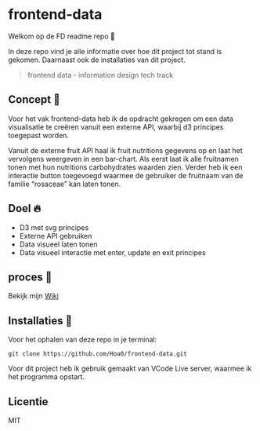 # frontend-data


Welkom op de FD readme repo :wave:

In deze repo vind je alle informatie over hoe dit project tot stand is gekomen. Daarnaast ook de installaties van dit project.
>frontend data - information design tech track

## Concept :page_facing_up:
Voor het vak frontend-data heb ik de opdracht gekregen om een data visualisatie te creëren vanuit een externe API, waarbij d3 principes toegepast worden. 

Vanuit de externe fruit API haal ik fruit nutritions gegevens op en laat het vervolgens weergeven in een bar-chart. Als eerst laat ik alle fruitnamen tonen met hun nutritions carbohydrates waarden zien. Verder heb ik een interactie button toegevoegd waarmee de gebruiker de fruitnaam van de familie “rosaceae” kan laten tonen.

## Doel :fire:
- D3 met svg principes 
- Externe API gebruiken
- Data visueel laten tonen
- Data visueel interactie met enter, update en exit principes

## proces :notebook_with_decorative_cover:
Bekijk mijn [Wiki](https://github.com/Hoa0/frontend-data/wiki)

## Installaties :wrench:
Voor het ophalen van deze repo in je terminal:
```commandline
git clone https://github.com/Hoa0/frontend-data.git
```

Voor dit project heb ik gebruik gemaakt van VCode Live server, waarmee ik het programma opstart.

## Licentie 
MIT



